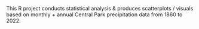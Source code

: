 This R project conducts statistical analysis & produces scatterplots / visuals based on monthly + annual Central Park precipitation data from 1860 to 2022.
